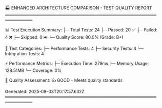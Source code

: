
🏭 ENHANCED ARCHITECTURE COMPARISON - TEST QUALITY REPORT
═══════════════════════════════════════════════════════════

📊 Test Execution Summary:
├─ Total Tests: 24
├─ Passed: 20 ✅
├─ Failed: 4 ❌
├─ Skipped: 0 ⏭️
└─ Quality Score: 80.0% (Grade: B+)

🔬 Test Categories:
├─ Performance Tests: 4
├─ Security Tests: 4
└─ Integration Tests: 4

⚡ Performance Metrics:
├─ Execution Time: 279ms
├─ Memory Usage: 128.51MB
└─ Coverage: 0%

🎯 Quality Assessment:
👍 GOOD - Meets quality standards

Generated: 2025-08-03T20:17:57.632Z
═══════════════════════════════════════════════════════════
    